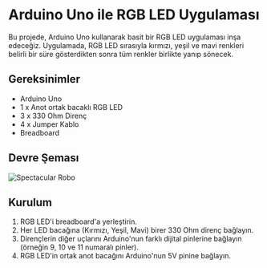 # Arduino Uno ile RGB LED Uygulaması

Bu projede, Arduino Uno kullanarak basit bir RGB LED uygulaması inşa edeceğiz. Uygulamada, RGB LED sırasıyla kırmızı, yeşil ve mavi renkleri belirli bir süre gösterdikten sonra tüm renkler birlikte yanıp sönecek.

## Gereksinimler

- Arduino Uno
- 1 x Anot ortak bacaklı RGB LED
- 3 x 330 Ohm Direnç
- 4 x Jumper Kablo
- Breadboard

## Devre Şeması
![Spectacular Robo](https://github.com/esmanur-karatas/ardunioCircuitDesignAndCodes/assets/83882274/dd15bf9b-2034-495e-803f-285ca237132e)

## Kurulum

1. RGB LED'i breadboard'a yerleştirin.
2. Her LED bacağına (Kırmızı, Yeşil, Mavi) birer 330 Ohm direnç bağlayın.
3. Dirençlerin diğer uçlarını Arduino'nun farklı dijital pinlerine bağlayın (örneğin 9, 10 ve 11 numaralı pinler).
4. RGB LED'in ortak anot bacağını Arduino'nun 5V pinine bağlayın.


